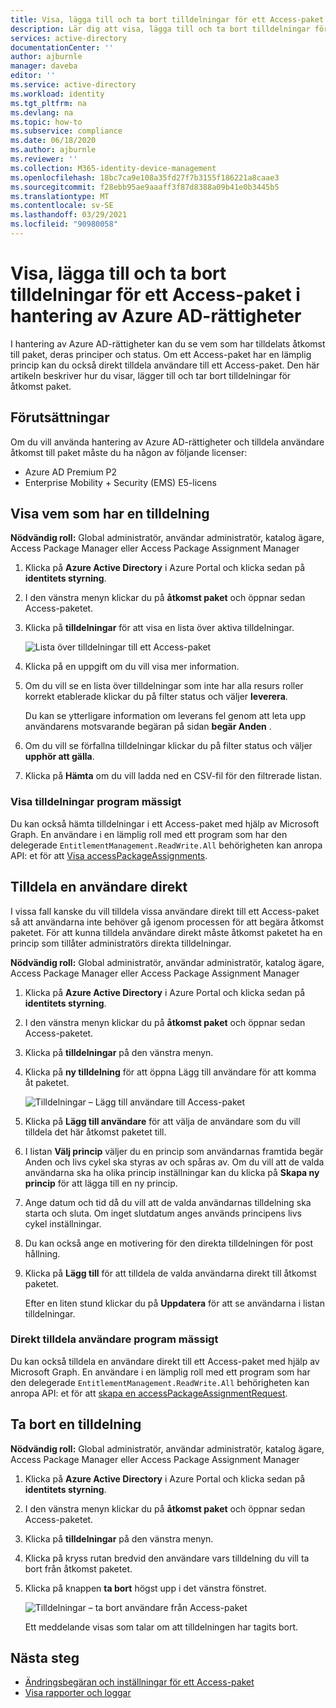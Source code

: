 ```yaml
---
title: Visa, lägga till och ta bort tilldelningar för ett Access-paket i Azure AD-hantering av rättigheter – Azure Active Directory
description: Lär dig att visa, lägga till och ta bort tilldelningar för ett Access-paket i Azure Active Directory rättighets hantering.
services: active-directory
documentationCenter: ''
author: ajburnle
manager: daveba
editor: ''
ms.service: active-directory
ms.workload: identity
ms.tgt_pltfrm: na
ms.devlang: na
ms.topic: how-to
ms.subservice: compliance
ms.date: 06/18/2020
ms.author: ajburnle
ms.reviewer: ''
ms.collection: M365-identity-device-management
ms.openlocfilehash: 18bc7ca9e108a35fd27f7b3155f186221a8caae3
ms.sourcegitcommit: f28ebb95ae9aaaff3f87d8388a09b41e0b3445b5
ms.translationtype: MT
ms.contentlocale: sv-SE
ms.lasthandoff: 03/29/2021
ms.locfileid: "90980058"
---
```

# <a name="view-add-and-remove-assignments-for-an-access-package-in-azure-ad-entitlement-management"></a>Visa, lägga till och ta bort tilldelningar för ett Access-paket i hantering av Azure AD-rättigheter

I hantering av Azure AD-rättigheter kan du se vem som har tilldelats åtkomst till paket, deras principer och status. Om ett Access-paket har en lämplig princip kan du också direkt tilldela användare till ett Access-paket. Den här artikeln beskriver hur du visar, lägger till och tar bort tilldelningar för åtkomst paket.

## <a name="prerequisites"></a>Förutsättningar

Om du vill använda hantering av Azure AD-rättigheter och tilldela användare åtkomst till paket måste du ha någon av följande licenser:

- Azure AD Premium P2
- Enterprise Mobility + Security (EMS) E5-licens

## <a name="view-who-has-an-assignment"></a>Visa vem som har en tilldelning

**Nödvändig roll:** Global administratör, användar administratör, katalog ägare, Access Package Manager eller Access Package Assignment Manager

1. Klicka på **Azure Active Directory** i Azure Portal och klicka sedan på **identitets styrning**.

1. I den vänstra menyn klickar du på **åtkomst paket** och öppnar sedan Access-paketet.

1. Klicka på **tilldelningar** för att visa en lista över aktiva tilldelningar.

    ![Lista över tilldelningar till ett Access-paket](./media/entitlement-management-access-package-assignments/assignments-list.png)

1. Klicka på en uppgift om du vill visa mer information.

1. Om du vill se en lista över tilldelningar som inte har alla resurs roller korrekt etablerade klickar du på filter status och väljer **leverera**.

    Du kan se ytterligare information om leverans fel genom att leta upp användarens motsvarande begäran på sidan **begär Anden** .

1. Om du vill se förfallna tilldelningar klickar du på filter status och väljer **upphör att gälla**.

1. Klicka på **Hämta** om du vill ladda ned en CSV-fil för den filtrerade listan.

### <a name="viewing-assignments-programmatically"></a>Visa tilldelningar program mässigt

Du kan också hämta tilldelningar i ett Access-paket med hjälp av Microsoft Graph.  En användare i en lämplig roll med ett program som har den delegerade `EntitlementManagement.ReadWrite.All` behörigheten kan anropa API: et för att [Visa accessPackageAssignments](/graph/api/accesspackageassignment-list?view=graph-rest-beta).

## <a name="directly-assign-a-user"></a>Tilldela en användare direkt

I vissa fall kanske du vill tilldela vissa användare direkt till ett Access-paket så att användarna inte behöver gå igenom processen för att begära åtkomst paketet. För att kunna tilldela användare direkt måste åtkomst paketet ha en princip som tillåter administratörs direkta tilldelningar.

**Nödvändig roll:** Global administratör, användar administratör, katalog ägare, Access Package Manager eller Access Package Assignment Manager

1. Klicka på **Azure Active Directory** i Azure Portal och klicka sedan på **identitets styrning**.

1. I den vänstra menyn klickar du på **åtkomst paket** och öppnar sedan Access-paketet.

1. Klicka på **tilldelningar** på den vänstra menyn.

1. Klicka på **ny tilldelning** för att öppna Lägg till användare för att komma åt paketet.

    ![Tilldelningar – Lägg till användare till Access-paket](./media/entitlement-management-access-package-assignments/assignments-add-user.png)

1. Klicka på **Lägg till användare** för att välja de användare som du vill tilldela det här åtkomst paketet till.

1. I listan **Välj princip** väljer du en princip som användarnas framtida begär Anden och livs cykel ska styras av och spåras av. Om du vill att de valda användarna ska ha olika princip inställningar kan du klicka på **Skapa ny princip** för att lägga till en ny princip.

1. Ange datum och tid då du vill att de valda användarnas tilldelning ska starta och sluta. Om inget slutdatum anges används principens livs cykel inställningar.

1. Du kan också ange en motivering för den direkta tilldelningen för post hållning.

1. Klicka på **Lägg till** för att tilldela de valda användarna direkt till åtkomst paketet.

    Efter en liten stund klickar du på **Uppdatera** för att se användarna i listan tilldelningar.

### <a name="directly-assigning-users-programmatically"></a>Direkt tilldela användare program mässigt

Du kan också tilldela en användare direkt till ett Access-paket med hjälp av Microsoft Graph.  En användare i en lämplig roll med ett program som har den delegerade `EntitlementManagement.ReadWrite.All` behörigheten kan anropa API: et för att [skapa en accessPackageAssignmentRequest](/graph/api/accesspackageassignmentrequest-post?view=graph-rest-beta).

## <a name="remove-an-assignment"></a>Ta bort en tilldelning

**Nödvändig roll:** Global administratör, användar administratör, katalog ägare, Access Package Manager eller Access Package Assignment Manager

1. Klicka på **Azure Active Directory** i Azure Portal och klicka sedan på **identitets styrning**.

1. I den vänstra menyn klickar du på **åtkomst paket** och öppnar sedan Access-paketet.

1. Klicka på **tilldelningar** på den vänstra menyn.
 
1. Klicka på kryss rutan bredvid den användare vars tilldelning du vill ta bort från åtkomst paketet. 

1. Klicka på knappen **ta bort** högst upp i det vänstra fönstret. 
 
    ![Tilldelningar – ta bort användare från Access-paket](./media/entitlement-management-access-package-assignments/remove-assignment-select-remove-assignment.png)

    Ett meddelande visas som talar om att tilldelningen har tagits bort. 

## <a name="next-steps"></a>Nästa steg

- [Ändringsbegäran och inställningar för ett Access-paket](entitlement-management-access-package-request-policy.md)
- [Visa rapporter och loggar](entitlement-management-reports.md)